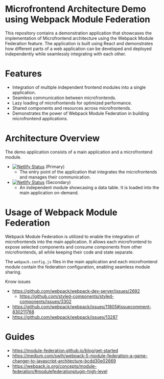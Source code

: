 # Microfrontend Architecture Demo using Webpack Module Federation

This repository contains a demonstration application that showcases the implementation of Microfrontend architecture using the Webpack Module Federation feature. The application is built using React and demonstrates how different parts of a web application can be developed and deployed independently while seamlessly integrating with each other.

# Features
- Integration of multiple independent frontend modules into a single application.
- Seamless communication between microfrontends.
- Lazy loading of microfrontends for optimized performance.
- Shared components and resources across microfrontends.
- Demonstrates the power of Webpack Module Federation in building microfrontend applications.

# Architecture Overview

The demo application consists of a main application and a microfrontend module.

- [![Netlify Status](https://api.netlify.com/api/v1/badges/4532a9ab-c87d-4e54-83e9-622e5812a488/deploy-status)](https://knnect-mf-app1.netlify.app) (Primary)
  - The entry point of the application that integrates the microfrontends and manages their communication.
- [![Netlify Status](https://api.netlify.com/api/v1/badges/352595ec-577c-4020-8b7a-ab910f9011de/deploy-status)](https://knnect-mf-app2.netlify.app) (Secondary)
  - An independent module showcasing a data table. It is loaded into the main application on-demand.

# Usage of Webpack Module Federation
Webpack Module Federation is utilized to enable the integration of microfrontends into the main application. It allows each microfrontend to expose selected components and consume components from other microfrontends, all while keeping their code and state separate.

The `webpack.config.js` files in the main application and each microfrontend module contain the federation configuration, enabling seamless module sharing.

Know issues

- https://github.com/webpack/webpack-dev-server/issues/2692
  -  https://github.com/styled-components/styled-components/issues/3302
- https://github.com/webpack/webpack/issues/11805#issuecomment-830211768
- https://github.com/webpack/webpack/issues/13287
  
# Guides

- https://module-federation.github.io/blog/get-started
- https://medium.com/swlh/webpack-5-module-federation-a-game-changer-to-javascript-architecture-bcdd30e02669
- https://webpack.js.org/concepts/module-federation/#modulefederationplugin-high-level
